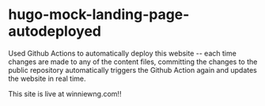 # hugo-mock-landing-page-autodeployed

Used Github Actions to automatically deploy this website -- each time changes are made to any of the content files, committing the changes to the public repository automatically triggers the Github Action again and updates the website in real time. 


This site is live at winniewng.com!!
